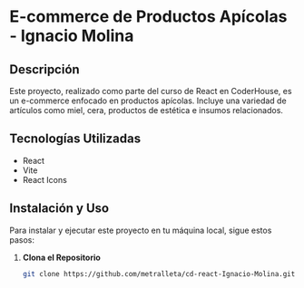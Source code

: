 # E-commerce de Productos Apícolas - Ignacio Molina

## Descripción

Este proyecto, realizado como parte del curso de React en CoderHouse, es un e-commerce enfocado en productos apícolas. Incluye una variedad de artículos como miel, cera, productos de estética e insumos relacionados.

## Tecnologías Utilizadas

-   React
-   Vite
-   React Icons

## Instalación y Uso

Para instalar y ejecutar este proyecto en tu máquina local, sigue estos pasos:

1. **Clona el Repositorio**
    ```bash
    git clone https://github.com/metralleta/cd-react-Ignacio-Molina.git
    ```
